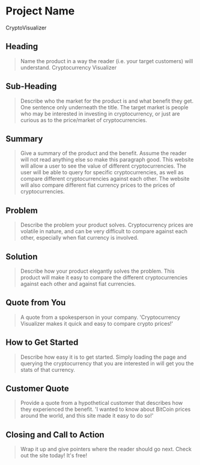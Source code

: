 # Project Name #
CryptoVisualizer

<!-- 
> This material was originally posted [here](http://www.quora.com/What-is-Amazons-approach-to-product-development-and-product-management). It is reproduced here for posterities sake.

There is an approach called "working backwards" that is widely used at Amazon. They work backwards from the customer, rather than starting with an idea for a product and trying to bolt customers onto it. While working backwards can be applied to any specific product decision, using this approach is especially important when developing new products or features.

For new initiatives a product manager typically starts by writing an internal press release announcing the finished product. The target audience for the press release is the new/updated product's customers, which can be retail customers or internal users of a tool or technology. Internal press releases are centered around the customer problem, how current solutions (internal or external) fail, and how the new product will blow away existing solutions.

If the benefits listed don't sound very interesting or exciting to customers, then perhaps they're not (and shouldn't be built). Instead, the product manager should keep iterating on the press release until they've come up with benefits that actually sound like benefits. Iterating on a press release is a lot less expensive than iterating on the product itself (and quicker!).

If the press release is more than a page and a half, it is probably too long. Keep it simple. 3-4 sentences for most paragraphs. Cut out the fat. Don't make it into a spec. You can accompany the press release with a FAQ that answers all of the other business or execution questions so the press release can stay focused on what the customer gets. My rule of thumb is that if the press release is hard to write, then the product is probably going to suck. Keep working at it until the outline for each paragraph flows. 

Oh, and I also like to write press-releases in what I call "Oprah-speak" for mainstream consumer products. Imagine you're sitting on Oprah's couch and have just explained the product to her, and then you listen as she explains it to her audience. That's "Oprah-speak", not "Geek-speak".

Once the project moves into development, the press release can be used as a touchstone; a guiding light. The product team can ask themselves, "Are we building what is in the press release?" If they find they're spending time building things that aren't in the press release (overbuilding), they need to ask themselves why. This keeps product development focused on achieving the customer benefits and not building extraneous stuff that takes longer to build, takes resources to maintain, and doesn't provide real customer benefit (at least not enough to warrant inclusion in the press release).
 -->
 
## Heading ##
  > Name the product in a way the reader (i.e. your target customers) will understand.
  Cryptocurrency Visualizer

## Sub-Heading ##
  > Describe who the market for the product is and what benefit they get. One sentence only underneath the title.
  The target market is people who may be interested in investing in cryptocurrency, or just are curious as to the price/market of cryptocurrencies.

## Summary ##
  > Give a summary of the product and the benefit. Assume the reader will not read anything else so make this paragraph good.
  This website will allow a user to see the value of different cryptocurrencies. The user will be able to query for specific cryptocurrencies, as well as compare different cryptocurrencies against each other. The website will also compare different fiat currency prices to the prices of cryptocurrencies.

## Problem ##
  > Describe the problem your product solves.
  Cryptocurrency prices are volatile in nature, and can be very difficult to compare against each other, especially when fiat currency is involved.

## Solution ##
  > Describe how your product elegantly solves the problem.
  This product will make it easy to compare the different cryptocurrencies against each other and against fiat currencies.

## Quote from You ##
  > A quote from a spokesperson in your company.
  'Cryptocurrency Visualizer makes it quick and easy to compare crypto prices!'

## How to Get Started ##
  > Describe how easy it is to get started.
  Simply loading the page and querying the cryptocurrency that you are interested in will get you the stats of that currency.

## Customer Quote ##
  > Provide a quote from a hypothetical customer that describes how they experienced the benefit.
  'I wanted to know about BitCoin prices around the world, and this site made it easy to do so!'

## Closing and Call to Action ##
  > Wrap it up and give pointers where the reader should go next.
  Check out the site today! It's free!
